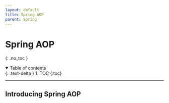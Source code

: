 ```yaml
---
layout: default
title: Spring AOP
parent: Spring
---
```


# Spring AOP
{: .no_toc }

<details open markdown="block">
  <summary>
    Table of contents
  </summary>
  {: .text-delta }
1. TOC
{:toc}
</details>

---

##  Introducing Spring AOP